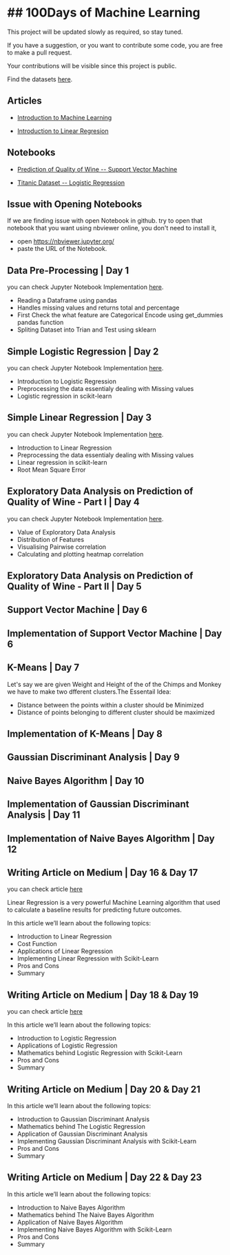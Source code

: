 

# ## 100Days of Machine Learning

This project will be updated slowly as required, so stay tuned.

If you have a suggestion, or you want to contribute some code, you are free to make a pull request.

Your contributions will be visible since this project is public.

Find the datasets [here](https://github.com/naveengampala/AI/tree/master/100DayOfMachineLearning/data).

## Articles
- [Introduction to Machine Learning](https://medium.com/@naveengampala/chapter-00-introduction-to-machine-learning-for-beginners-138298507094)

- [Introduction to Linear Regresion](https://medium.com/analytics-vidhya/chapter-01-introduction-to-linear-regression-6285b23c3e66)


## Notebooks
- [Prediction of Quality of Wine -- Support Vector Machine](https://www.kaggle.com/ngmpala/prediction-of-quality-of-wine-svm)

- [Titanic Dataset -- Logistic Regression](https://www.kaggle.com/ngmpala/eda-titanic-dataset)

## Issue with Opening Notebooks
If we are finding issue with open Notebook in github. try to open that notebook that you want using nbviewer online, you don't need to install it,

- open https://nbviewer.jupyter.org/ 
- paste the URL of the Notebook.
## Data Pre-Processing | Day 1
you can check Jupyter Notebook Implementation [here](https://github.com/naveengampala/AI/blob/master/100Days-Of-MachineLearning/Day1/src/Data%20Pre-Processing.ipynb).
- Reading a Dataframe using pandas
- Handles missing values and returns total and percentage 
- First Check the what feature are Categorical Encode using get_dummies pandas function
- Spliting Dataset into Trian and Test using sklearn

## Simple Logistic Regression | Day 2
you can check Jupyter Notebook Implementation [here](https://github.com/naveengampala/AI/blob/master/100Days-Of-MachineLearning/Day2/src/Simple%20Logistic%20Regression.ipynb).

- Introduction to Logistic Regression
- Preprocessing the data essentialy dealing with Missing values
- Logistic regression in scikit-learn

## Simple Linear Regression | Day 3
you can check Jupyter Notebook Implementation [here](https://github.com/naveengampala/AI/blob/master/100Days-Of-MachineLearning/Day3/src/Simple%20Linear%20Regression.ipynb).

- Introduction to Linear Regression
- Preprocessing the data essentialy dealing with Missing values
- Linear regression in scikit-learn
- Root Mean Square Error 

## Exploratory Data Analysis on Prediction of Quality of Wine - Part I | Day 4
you can check Jupyter Notebook Implementation [here](https://github.com/naveengampala/AI/blob/master/100Days-Of-MachineLearning/Day4/src/Exploratory%20Data%20Analysis.ipynb).

- Value of Exploratory Data Analysis
- Distribution of Features
- Visualising Pairwise correlation
- Calculating and plotting heatmap correlation

## Exploratory Data Analysis on Prediction of Quality of Wine - Part II | Day 5


## Support Vector Machine | Day 6


## Implementation of Support Vector Machine | Day 6


## K-Means | Day 7

Let's say we are given Weight and Height of the of the Chimps and Monkey we have to make two dfferent clusters.The Essentail Idea: 

- Distance between the points within a cluster should be Minimized
- Distance of points belonging to different cluster should be maximized

## Implementation of K-Means | Day 8

## Gaussian Discriminant Analysis | Day 9

## Naive Bayes Algorithm | Day 10

## Implementation of Gaussian Discriminant Analysis | Day 11

## Implementation of Naive Bayes Algorithm | Day 12



## Writing Article on Medium | Day 16 & Day 17
you can check article [here](https://medium.com/@naveengampala/chapter-01-introduction-to-linear-regression-6285b23c3e66)

Linear Regression is a very powerful Machine Learning algorithm that used to calculate a baseline results for predicting future outcomes. <br>

In this article we’ll learn about the following topics:

- Introduction to Linear Regression
- Cost Function
- Applications of Linear Regression
- Implementing Linear Regression with Scikit-Learn
- Pros and Cons
- Summary

## Writing Article on Medium | Day 18 & Day 19
you can check article [here](https://medium.com/analytics-vidhya/chapter-02-introduction-to-logistic-regression-f4750d55ac4a)

In this article we’ll learn about the following topics:

- Introduction to Logistic Regression
- Applications of Logistic Regression
- Mathematics behind Logistic Regression with Scikit-Learn
- Pros and Cons
- Summary

## Writing Article on Medium | Day 20 & Day 21

In this article we’ll learn about the following topics:

- Introduction to Gaussian Discriminant Analysis
- Mathematics behind The Logistic Regression
- Application of Gaussian Discriminant Analysis
- Implementing Gaussian Discriminant Analysis with Scikit-Learn
- Pros and Cons
- Summary

## Writing Article on Medium | Day 22 & Day 23

In this article we’ll learn about the following topics:

- Introduction to Naive Bayes Algorithm
- Mathematics behind The Naive Bayes Algorithm
- Application of Naive Bayes Algorithm
- Implementing Naive Bayes Algorithm with Scikit-Learn
- Pros and Cons
- Summary
